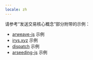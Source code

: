 ```yaml
---
locale: zh
---
```


请参考“发送交易核心概念”部分附带的示例：

-   [arweave-js](/guides/posting-transactions/arweave-js.md) 示例
-   [irys.xyz](/guides/posting-transactions/irys.md) 示例
-   [dispatch](/guides/posting-transactions/dispatch.md) 示例
-   [arseeding-js](/guides//posting-transactions/arseeding-js.md) 示例
